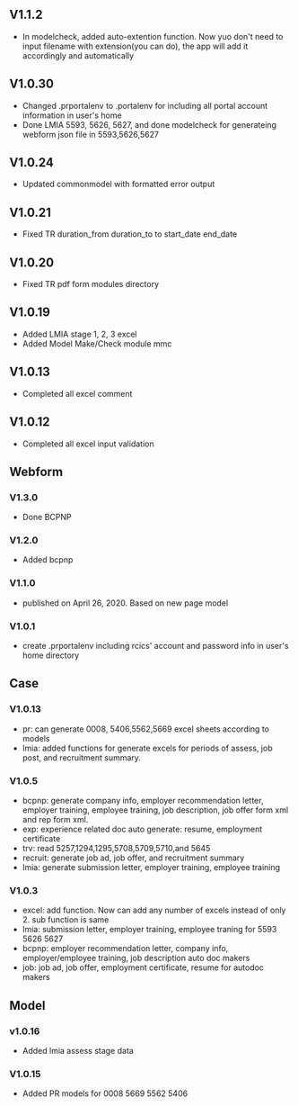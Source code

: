 ## V1.1.2
- In modelcheck, added auto-extention function. Now yuo don't need to input filename with extension(you can do), the app will add it accordingly and automatically
## V1.0.30
- Changed .prportalenv to .portalenv for including all portal account information in user's home 
- Done LMIA 5593, 5626, 5627, and done modelcheck for generateing webform json file in 5593,5626,5627
## V1.0.24
- Updated commonmodel with formatted error output
## V1.0.21
- Fixed TR duration_from  duration_to to start_date end_date
## V1.0.20
- Fixed TR pdf form modules
directory
## V1.0.19
- Added LMIA stage 1, 2, 3 excel
- Added Model Make/Check module mmc 
## V1.0.13 
- Completed all excel  comment
## V1.0.12
- Completed all excel input validation
## Webform
### V1.3.0 
- Done BCPNP 
### V1.2.0
- Added bcpnp 
### V1.1.0
- published on April 26, 2020. Based on new page model
### V1.0.1 
- create .prportalenv including rcics' account and password info in user's home directory

## Case

### V1.0.13
- pr: can generate 0008, 5406,5562,5669 excel sheets according to models
- lmia: added functions for generate excels for periods of assess, job post, and recruitment summary.
### V1.0.5
- bcpnp: generate company info, employer recommendation letter, employer training, employee training, job description, job offer form xml and rep form xml.
- exp: experience related doc auto generate: resume, employment certificate
- trv: read 5257,1294,1295,5708,5709,5710,and 5645
- recruit: generate job ad, job offer, and recruitment summary
- lmia: generate submission letter, employer training, employee training 
### V1.0.3 
- excel: add function. Now can add any number of excels instead of only 2. sub function is same 
- lmia: submission letter, employer training, employee traning for 5593 5626 5627 
- bcpnp: employer recommendation letter, company info, employer/employee training, job description auto doc makers
- job: job ad, job offer, employment certificate, resume for autodoc makers

## Model
### v1.0.16
- Added lmia assess stage data 
### V1.0.15 
- Added PR models for 0008 5669 5562 5406
